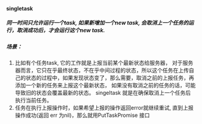 #### singletask
##### 同一时间只允许运行一个task, 如果新增加一个new task, 会取消上一个任务的运行，取消成功后，才会运行这个new task.

##### 场景：
 1. 比如有个任务task, 它的工作就是上报当前某个最新状态给服务器， 对于服务器而言，它只在乎最终状态，不在乎中间过程的状态，所以这个任务在上传自己的状态的过程中，如果发现状态变了，那么需要，取消之前的上报任务，再添加一个新的任务来上报这个最新状态， 如果没有取消之前的任务的话，可能导致旧的状态会覆盖最新的状态。 singeltask 就是在确保取消上一个任务后执行当前任务。
 2. 任务在执行上报操作时，如果希望上报的操作返回error就继续重试, 直到上报操作成功(返回 err 为nil)，那么就用PutTaskPromise 接口